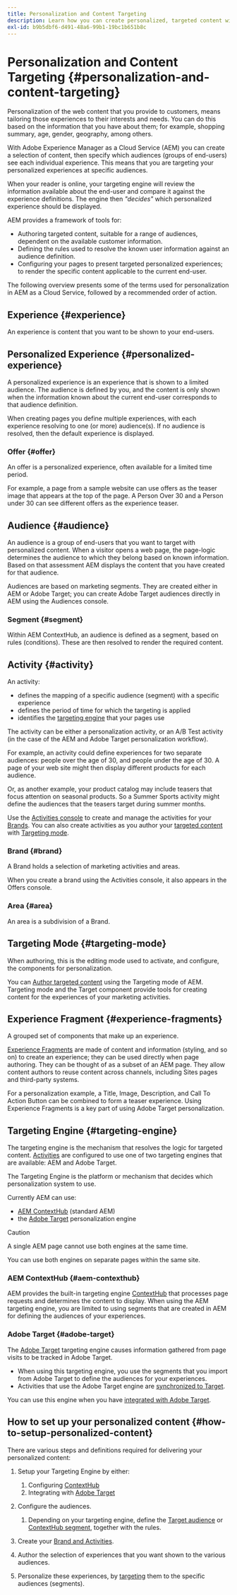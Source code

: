 ```yaml
---
title: Personalization and Content Targeting
description: Learn how you can create personalized, targeted content with AEM
exl-id: b9b5dbf6-d491-48a6-99b1-19bc1b651b8c
---
```


# Personalization and Content Targeting {#personalization-and-content-targeting}

Personalization of the web content that you provide to customers, means tailoring those experiences to their interests and needs. You can do this based on the information that you have about them; for example, shopping summary, age, gender, geography, among others. 

With Adobe Experience Manager as a Cloud Service (AEM) you can create a selection of content, then specify which audiences (groups of end-users) see each individual experience. This means that you are targeting your personalized experiences at specific audiences.

When your reader is online, your targeting engine will review the information available about the end-user and compare it against the experience definitions. The engine then *"decides"* which personalized experience should be displayed. 

AEM provides a framework of tools for:

* Authoring targeted content, suitable for a range of audiences, dependent on the available customer information.
* Defining the rules used to resolve the known user information against an audience definition.
* Configuring your pages to present targeted personalized experiences; to render the specific content applicable to the current end-user.

The following overview presents some of the terms used for personalization in AEM as a Cloud Service, followed by a recommended order of action.

## Experience {#experience}

An experience is content that you want to be shown to your end-users.

## Personalized Experience {#personalized-experience}

A personalized experience is an experience that is shown to a limited audience. The audience is defined by you, and the content is only shown when the information known about the current end-user corresponds to that audience definition. 

When creating pages you define multiple experiences, with each experience resolving to one (or more) audience(s). If no audience is resolved, then the default experience is displayed.

### Offer {#offer}

An offer is a personalized experience, often available for a limited time period. 

For example, a page from a sample website can use offers as the teaser image that appears at the top of the page. A Person Over 30 and a Person under 30 can see different offers as the experience teaser.

## Audience {#audience}

An audience is a group of end-users that you want to target with personalized content. When a visitor opens a web page, the page-logic determines the audience to which they belong based on known information. Based on that assessment AEM displays the content that you have created for that audience.

Audiences are based on marketing segments. They are created either in AEM or Adobe Target; you can create Adobe Target audiences directly in AEM using the Audiences console. 

### Segment {#segment}

Within AEM ContextHub, an audience is defined as a segment, based on rules (conditions). These are then resolved to render the required content.

## Activity {#activity}

An activity:

* defines the mapping of a specific audience (segment) with a specific experience 
* defines the period of time for which the targeting is applied
* identifies the [targeting engine](#targeting-engine) that your pages use

The activity can be either a personalization activity, or an A/B Test activity (in the case of the AEM and Adobe Target personalization workflow).

For example, an activity could define experiences for two separate audiences: people over the age of 30, and people under the age of 30. A page of your web site might then display different products for each audience.

Or, as another example, your product catalog may include teasers that focus attention on seasonal products. So a Summer Sports activity might define the audiences that the teasers target during summer months.

Use the [Activities console](/help/sites-cloud/authoring/personalization/activities.md) to create and manage the activities for your [Brands](#brand). You can also create activities as you author your [targeted content](/help/sites-cloud/authoring/personalization/targeted-content.md) with [Targeting mode](/help/sites-cloud/authoring/personalization/targeted-content.md#adding-and-removing-experiences-using-targeting-mode).

### Brand {#brand}

A Brand holds a selection of marketing activities and areas.

When you create a brand using the Activities console, it also appears in the Offers console.

### Area {#area}

An area is a subdivision of a Brand.

## Targeting Mode {#targeting-mode}

When authoring, this is the editing mode used to activate, and configure, the components for personalization.

You can [Author targeted content](/help/sites-cloud/authoring/personalization/targeted-content.md) using the Targeting mode of AEM. Targeting mode and the Target component provide tools for creating content for the experiences of your marketing activities.

## Experience Fragment {#experience-fragments}

A grouped set of components that make up an experience. 

[Experience Fragments](/help/sites-cloud/authoring/fragments/content-fragments.md#personalization-experience-fragment) are made of content and information (styling, and so on) to create an experience; they can be used directly when page authoring. They can be thought of as a subset of an AEM page. They allow content authors to reuse content across channels, including Sites pages and third-party systems.  

For a personalization example, a Title, Image, Description, and Call To Action Button can be combined to form a teaser experience. Using Experience Fragments is a key part of using Adobe Target personalization.

## Targeting Engine {#targeting-engine}

The targeting engine is the mechanism that resolves the logic for targeted content. [Activities](/help/sites-cloud/authoring/personalization/activities.md) are configured to use one of two targeting engines that are available: AEM and Adobe Target.

The Targeting Engine is the platform or mechanism that decides which personalization system to use. 

Currently AEM can use:

* [AEM ContextHub](#aem-contexthub) (standard AEM)
* the [Adobe Target](#adobe-target) personalization engine

>[!CAUTION]
>
>A single AEM page cannot use both engines at the same time.
>
>You can use both engines on separate pages within the same site.

### AEM ContextHub {#aem-contexthub}

AEM provides the built-in targeting engine [ContextHub](/help/implementing/developing/personalization/contexthub.md) that processes page requests and determines the content to display. When using the AEM targeting engine, you are limited to using segments that are created in AEM for defining the audiences of your experiences.

### Adobe Target {#adobe-target}

The [Adobe Target](/help/sites-cloud/integrating/integrating-adobe-target.md) targeting engine causes information gathered from page visits to be tracked in Adobe Target.

* When using this targeting engine, you use the segments that you import from Adobe Target to define the audiences for your experiences.
* Activities that use the Adobe Target engine are [synchronized to Target](/help/sites-cloud/authoring/personalization/activities.md#synchronizing-activities-with-adobe-target).

You can use this engine when you have [integrated with Adobe Target](/help/sites-cloud/integrating/integrating-adobe-target.md).

## How to set up your personalized content {#how-to-setup-personalized-content}

There are various steps and definitions required for delivering your personalized content:

1. Setup your Targeting Engine by either:

   1. Configuring [ContextHub](/help/implementing/developing/personalization/configuring-contexthub.md)
   1. Integrating with [Adobe Target](/help/sites-cloud/integrating/integrating-adobe-target.md)

1. Configure the audiences.

   1. Depending on your targeting engine, define the [Target audience](https://experienceleague.adobe.com/docs/target/using/audiences/target.html) or [ContextHub segment](/help/sites-cloud/authoring/personalization/contexthub-segmentation.md), together with the rules.

1. Create your [Brand and Activities](/help/sites-cloud/authoring/personalization/activities.md).

1. Author the selection of experiences that you want shown to the various audiences.

1. Personalize these experiences, by [targeting](/help/sites-cloud/authoring/personalization/targeted-content.md) them to the specific audiences (segments).
